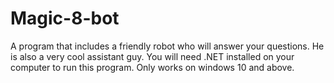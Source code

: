 # Magic-8-bot
A program that includes a friendly robot who will answer your questions. He is also a very cool assistant guy.
You will need .NET installed on your computer to run this program. Only works on windows 10 and above.
